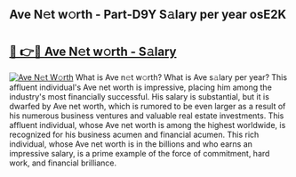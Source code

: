 ## Ave N𝚎t w𝚘rth - Part-D9Y S𝚊lary per year osE2K

# <h2><a href="http://gc2cpl.nevu.top/?p=Ave">🔗 👉🔴 Ave N𝚎t w𝚘rth - S𝚊lary</a></h2>

[![Ave N𝚎t W𝚘rth](https://i.imgur.com/Oavwk0R.jpeg)](http://gc2cpl.nevu.top/?p=Ave)
What is Ave n𝚎t w𝚘rth? What is Ave s𝚊lary per year?
This affluent individual's Ave net worth is impressive, placing him among the industry's most financially successful. His salary is substantial, but it is dwarfed by Ave net worth, which is rumored to be even larger as a result of his numerous business ventures and valuable real estate investments. This affluent individual, whose Ave net worth is among the highest worldwide, is recognized for his business acumen and financial acumen. This rich individual, whose Ave net worth is in the billions and who earns an impressive salary, is a prime example of the force of commitment, hard work, and financial brilliance.

